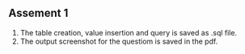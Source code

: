 ## Assement 1

1. The table creation, value insertion and query is saved as .sql file.
2. The output screenshot for the questiom is saved in the pdf.




